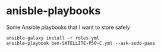 # anisble-playbooks
Some Ansible playbooks that I want to store safely

```shell
ansible-galaxy install -r roles.yml
ansible-playbook ben-SATELLITE-P50-C.yml --ask-sudo-pass
```
